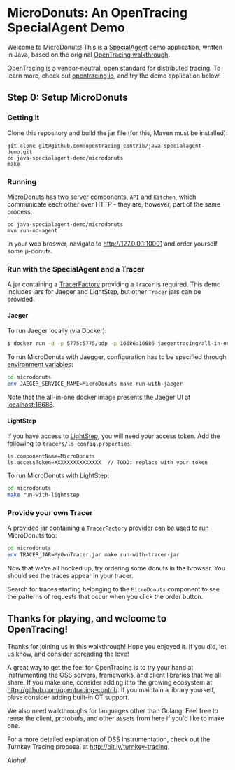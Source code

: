 # MicroDonuts: An OpenTracing SpecialAgent Demo

Welcome to MicroDonuts! This is a [SpecialAgent](https://github.com/opentracing-contrib/java-specialagent)
demo application, written in Java, based on the original [OpenTracing walkthrough](https://github.com/opentracing-contrib/java-opentracing-walkthrough).

OpenTracing is a vendor-neutral, open standard for distributed tracing. To
learn more, check out [opentracing.io](http://opentracing.io), and try the
demo application below!

## Step 0: Setup MicroDonuts

### Getting it
Clone this repository and build the jar file (for this, Maven must be
installed):

```
git clone git@github.com:opentracing-contrib/java-specialagent-demo.git
cd java-specialagent-demo/microdonuts
make
```

### Running

MicroDonuts has two server components, `API` and `Kitchen`, which
communicate each other over HTTP - they are, however, part of
the same process:

```
cd java-specialagent-demo/microdonuts
mvn run-no-agent
```

In your web broswer, navigate to http://127.0.0.1:10001 and order yourself some
µ-donuts.

### Run with the SpecialAgent and a Tracer

A jar containing a [TracerFactory](https://github.com/opentracing-contrib/java-tracerresolver) providing a `Tracer` is required.
This demo includes jars for Jaeger and LightStep, but other `Tracer` jars can be provided.

#### Jaeger

To run Jaeger locally (via Docker):

```bash
$ docker run -d -p 5775:5775/udp -p 16686:16686 jaegertracing/all-in-one:latest
```

To run MicroDonuts with Jaegger, configuration has to be specified through
[environment variables](https://github.com/jaegertracing/jaeger-client-java/blob/master/jaeger-core/README.md):

```bash
cd microdonuts
env JAEGER_SERVICE_NAME=MicroDonuts make run-with-jaeger
```

Note that the all-in-one docker image presents the Jaeger UI at [localhost:16686](http://localhost:16686/).

#### LightStep

If you have access to [LightStep](https://app.lightstep.com]), you will need your access token. Add the following to `tracers/ls_config.properties`:

```properties
ls.componentName=MicroDonuts
ls.accessToken=XXXXXXXXXXXXXXX  // TODO: replace with your token
```

To run MicroDonuts with LightStep:

```bash
cd microdonuts
make run-with-lightstep
```

### Provide your own Tracer

A provided jar containing a `TracerFactory` provider can be used to run MicroDonuts too:

```bash
cd microdonuts
env TRACER_JAR=MyOwnTracer.jar make run-with-tracer-jar
```

Now that we're all hooked up, try ordering some donuts in the browser. You
should see the traces appear in your tracer.

Search for traces starting belonging to the `MicroDonuts` component to see the
patterns of requests that occur when you click the order button.

## Thanks for playing, and welcome to OpenTracing!

Thanks for joining us in this walkthrough! Hope you enjoyed it. If you did, let
us know, and consider spreading the love! 

A great way to get the feel for OpenTracing is to try your hand at
instrumenting the OSS servers, frameworks, and client libraries that we all
share. If you make one, consider adding it to the growing ecosystem at
http://github.com/opentracing-contrib. If you maintain a library yourself,
plase consider adding built-in OT support.

We also need walkthroughs for languages other than Golang. Feel free to reuse
the client, protobufs, and other assets from here if you'd like to make one.

For a more detailed explanation of OSS Instrumentation, check out the Turnkey
Tracing proposal at http://bit.ly/turnkey-tracing.

_Aloha!_
